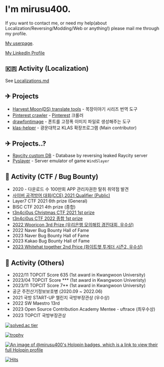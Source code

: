 # I'm mirusu400.

If you want to contact me, or need my help(about Localization/Reversing/Modding/Web or anything!) please mail me through my profile.

[My userpage](http://mirunamu.kro.kr/).

[My LinkedIn Profile](https://www.linkedin.com/in/seong-jin-kim-031b08228/)

## 🇰🇷 Activity (Localization)
See [Localizations.md](./LOCALIZATIONS.md)

## ✈ Projects
* [Harvest Moon(DS) translate tools](https://github.com/mirusu400/HarvestMoon_Translate_Tools)  - 목장이야기 시리즈 번역 도구
* [Pinterest crawler](https://github.com/mirusu400/Pinterest-infinite-crawler)                  - [Pinterest](https://pinterest.com/) 크롤러
* [drawfontimage](https://github.com/mirusu400/drawfontimage)                                   - 폰트를 고정폭 이미지 파일로 생성해주는 도구
* [klas-helper](https://github.com/klas-helper/klas-helper)                                     - 광운대학교 KLAS 확장프로그램 (Main contributor)

## ✈ Projects..?
* [Raycity custom DB](https://github.com/mirusu400/Raycity-CustomDB-backup)  - Database by reversing leaked Raycity server
* [Pyslayer](https://github.com/mirusu400/PySlayer)                          - Server emulator of game `WindSlayer`

## 🚩 Activity (CTF / Bug Bounty)
* 2020 - 다운로드 수 100만회 APP 관리자권한 탈취 취약점 발견
* [사이버 공격방어 대회(CCE) 2021 Qualifier (Public)](https://github.com/mirusu400/mirusu400/blob/main/CCE2021.PNG?raw=true)
* Layer7 CTF 2021 6th prize (General)
* BISC CTF 2021 4th prize (종합)
* [t3n4ci0us Christmas CTF 2021 1st prize](https://github.com/mirusu400/mirusu400/blob/main/Certificationmirusu400.jpg?raw=true)
* [t3n4ci0us CTF 2022 종합 1st prize](https://github.com/mirusu400/mirusu400/blob/main/t3n4ci0us_mirusu400.jpg?raw=true)
* [2022 Wooricon 3rd Prize (우리은행 모의해킹 경진대회, 우수상)](http://www.koreastocknews.com/news/articleView.html?idxno=75209)
* 2022 Naver Bug Bounty Hall of Fame
* 2023 Naver Bug Bounty Hall of Fame
* 2023 Kakao Bug Bounty Hall of Fame
* [2023 Whitehat together 2nd Price (화이트햇 투게더 시즌2, 우수상)](https://boannews.com/media/view.asp?idx=124743)

## 📙 Activity (Others)
* 2022/11 TOPCIT Score 635 (1st award in Kwangwoon University)
* 2023/04 TOPCIT Score *** (1st award in Kwangwoon Univeristy)
* 2023/11 TOPCIT Score 7** (1st award in Kwangwoon University)
* 공군 주전산기정보보호병 (2020.09 ~ 2022.06)
* 2021 국방 START-UP 챌린지 국방부장관상 (우수상)
* 2022 SW Maestro 13rd
* 2023 Open Source Contribution Academy Mentee - uftrace (최우수상)
* 2023 TOPCIT 국방부장관상


[![solved.ac tier](http://mazassumnida.wtf/api/generate_badge?boj=mirusu400)](https://solved.ac/mirusu400)

[![trophy](https://github-profile-trophy.vercel.app/?username=mirusu400)](https://github.com/ryo-ma/github-profile-trophy)

[![An image of @mirusu400's Holopin badges, which is a link to view their full Holopin profile](https://holopin.me/mirusu400)](https://holopin.io/@mirusu400)

[![Hits](https://hits.seeyoufarm.com/api/count/incr/badge.svg?url=https%3A%2F%2Fgithub.com%2Fmirusu400&count_bg=%2379C83D&title_bg=%23555555&icon=&icon_color=%23E7E7E7&title=hits&edge_flat=false)](https://hits.seeyoufarm.com)
